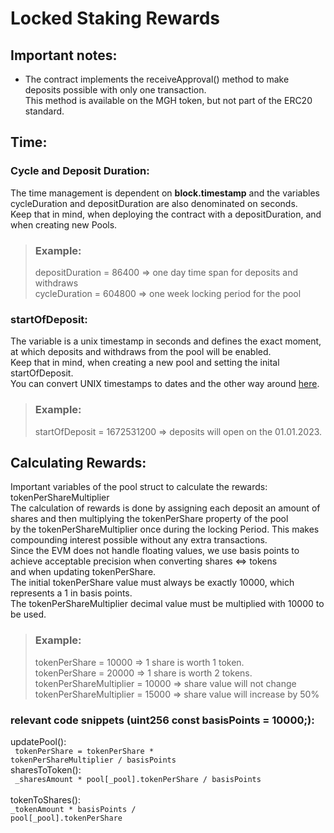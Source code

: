 # Locked Staking Rewards

## Important notes:
* The contract implements the receiveApproval() method to make deposits possible with only one transaction.<br>
  This method is available on the MGH token, but not part of the ERC20 standard.

## Time:<br>
### Cycle and Deposit Duration:<br>
The time management is dependent on **block.timestamp** and the variables cycleDuration and depositDuration are also denominated on seconds.<br>
Keep that in mind, when deploying the contract with a depositDuration, and when creating new Pools.<br>
>### Example:<br>
> depositDuration = 86400 => one day time span for deposits and withdraws<br>
> cycleDuration = 604800 => one week locking period for the pool

### startOfDeposit:<br>
The variable is a unix timestamp in seconds and defines the exact moment, at which deposits and withdraws from the pool will be enabled.<br>
Keep that in mind, when creating a new pool and setting the inital startOfDeposit.<br>
You can convert UNIX timestamps to dates and the other way around [here](https://www.epochconverter.com/).
>### Example:
> startOfDeposit = 1672531200 => deposits will open on the 01.01.2023.

## Calculating Rewards:
Important variables of the pool struct to calculate the rewards: tokenPerShareMultiplier<br>
The calculation of rewards is done by assigning each deposit an amount of shares and then multiplying the tokenPerShare property of the pool<br>
by the tokenPerShareMultiplier once during the locking Period. This makes compounding interest possible without any extra transactions. <br>
Since the EVM does not handle floating values, we use basis points to achieve acceptable precision when converting shares <=> tokens<br>
and when updating tokenPerShare.<br>
The initial tokenPerShare value must always be exactly 10000, which represents a 1 in basis points.<br>
The tokenPerShareMultiplier decimal value must be multiplied with 10000 to be used.<br>
>### Example:
> tokenPerShare = 10000 => 1 share is worth 1 token.<br>
> tokenPerShare = 20000 => 1 share is worth 2 tokens.<br>
> tokenPerShareMultiplier = 10000 => share value will not change<br>
> tokenPerShareMultiplier = 15000 => share value will increase by 50% <br>

### relevant code snippets (uint256 const basisPoints = 10000;):<br>
updatePool():<br>
<code> tokenPerShare = tokenPerShare * tokenPerShareMultiplier / basisPoints </code><br>
sharesToToken(): <br>
<code> _sharesAmount * pool[_pool].tokenPerShare / basisPoints </code><br>
tokenToShares(): <br>
<code>_tokenAmount * basisPoints / pool[_pool].tokenPerShare</code>
